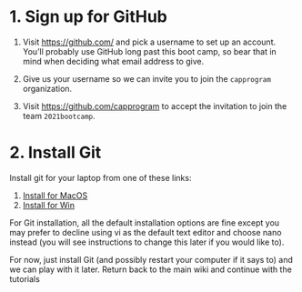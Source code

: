 # 1. Sign up for GitHub

1. Visit https://github.com/ and pick a username to set up an account. You’ll probably use GitHub long past this boot camp, so bear that in mind when deciding what email address to give.

2. Give us your username so we can invite you to join the `capprogram` organization.

3. Visit https://github.com/capprogram to accept the invitation to join the team
`2021bootcamp`.

# 2. Install Git

Install git for your laptop from one of these links:

1. [Install for MacOS](https://git-scm.com/download/mac)
2. [Install for Win](https://git-for-windows.github.io) 
 
For Git installation, all the default installation options are fine except you may prefer to decline using vi as the default text editor and choose nano instead (you will see instructions to change this later if you would like to). 

For now, just install Git (and possibly restart your computer if it says to) and we can play with it later. Return back to the main wiki and continue with the tutorials


